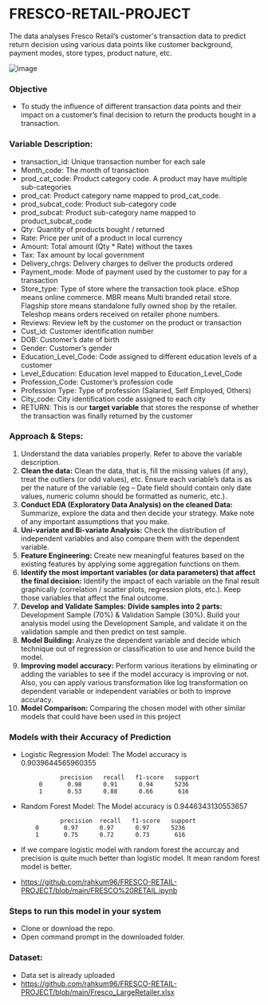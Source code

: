 # FRESCO-RETAIL-PROJECT
The data analyses Fresco Retail’s customer's transaction data to predict return decision using  various data points like customer background, payment modes, store types, product nature, etc.

![image](https://user-images.githubusercontent.com/86415241/135744129-b614a97f-fbbf-4d41-8e16-4dd17e1d1851.png)


### Objective
- To study the influence of different transaction data points and their impact on a customer’s final decision to return the 
  products bought in a transaction.
  
### Variable Description:
- transaction_id: Unique transaction number for each sale
- Month_code: The month of transaction 
- prod_cat_code: Product category code. A product may have multiple sub-categories
- prod_cat: Product category name mapped to prod_cat_code. 
- prod_subcat_code: Product sub-category code
- prod_subcat: Product sub-category name mapped to product_subcat_code
- Qty: Quantity of products bought / returned
- Rate: Price per unit of a product in local currency 
- Amount: Total amount (Qty * Rate) without the taxes
- Tax: Tax amount by local government
- Delivery_chrgs: Delivery charges to deliver the products ordered
- Payment_mode: Mode of payment used by the customer to pay for a transaction 
- Store_type: Type of store where the transaction took place. eShop means online commerce. MBR means Multi 
  branded retail store. Flagship store means standalone fully owned shop by the retailer. Teleshop means orders 
  received on retailer phone numbers. 
- Reviews: Review left by the customer on the product or transaction
- Cust_id: Customer identification number
- DOB: Customer’s date of birth 
- Gender: Customer’s gender
- Education_Level_Code: Code assigned to different education levels of a customer 
- Level_Education: Education level mapped to Education_Level_Code
- Profession_Code: Customer’s profession code
- Profession Type: Type of profession (Salaried, Self Employed, Others) 
- City_code: City identification code assigned to each city 
- RETURN: This is our **target variable** that stores the response of whether the transaction was finally returned by the 
  customer

### Approach & Steps:
1. Understand the data variables properly. Refer to above the variable description. 
2. **Clean the data:** Clean the data, that is, fill the missing values (if any), treat the outliers (or odd values), 
etc. Ensure each variable’s data is as per the nature of the variable (eg – Date field should contain only 
date values, numeric column should be formatted as numeric, etc.). 
3. **Conduct EDA (Exploratory Data Analysis) on the cleaned Data:** Summarize, explore the data and then 
decide your strategy. Make note of any important assumptions that you make.
4. **Uni-variate and Bi-variate Analysis:** Check the distribution of independent variables and also compare 
them with the dependent variable. 
5. **Feature Engineering:** Create new meaningful features based on the existing features by applying some 
aggregation functions on them. 
6. **Identify the most important variables (or data parameters) that affect the final decision:** Identify the
impact of each variable on the final result graphically (correlation / scatter plots, regression plots, etc.). 
Keep those variables that affect the final outcome. 
7. **Develop and Validate Samples: Divide samples into 2 parts:** Development Sample (70%) & Validation
Sample (30%). Build your analysis model using the Development Sample, and validate it on the 
validation sample and then predict on test sample.
8. **Model Building:** Analyze the dependent variable and decide which technique out of regression or 
classification to use and hence build the model.
9. **Improving model accuracy:** Perform various iterations by eliminating or adding the variables to see if 
the model accuracy is improving or not. Also, you can apply various transformation like log 
transformation on dependent variable or independent variables or both to improve accuracy. 
10. **Model Comparison:** Comparing the chosen model with other similar models that could have been 
used in this project


### Models with their Accuracy of Prediction
- Logistic Regression Model: 
The Model accuracy is 0.9039644565960355
              
                 precision   recall   f1-score   support
           0       0.98      0.91      0.94      5236
           1       0.53      0.88      0.66       616
 
 - Random Forest Model:
 The Model accuracy is 0.9446343130553657
             
                  precision  recall   f1-score   support
           0       0.97      0.97      0.97      5236
           1       0.75      0.72      0.73       616

- If we compare logistic model with random forest the accurcay and precision is quite much better than logistic model. It mean random forest model is better.
- https://github.com/rahkum96/FRESCO-RETAIL-PROJECT/blob/main/FRESCO%20RETAIL.ipynb

### Steps to run this model in your system
- Clone or download the repo.
- Open command prompt in the downloaded folder.


### Dataset:
- Data set is already uploaded
- https://github.com/rahkum96/FRESCO-RETAIL-PROJECT/blob/main/Fresco_LargeRetailer.xlsx














